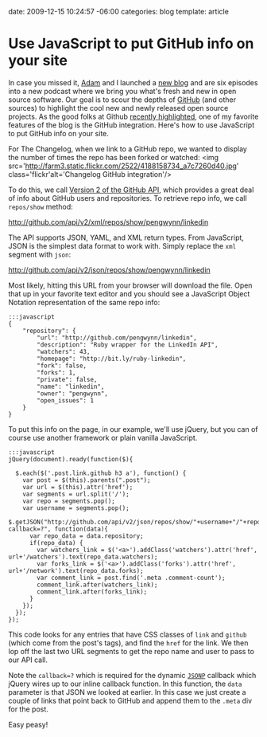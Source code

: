 date: 2009-12-15 10:24:57 -06:00
categories: blog
template: article

# Use JavaScript to put GitHub info on your site
In case you missed it, <a href="http://adamstacoviak.com">Adam</a> and I launched a <a href="http://thechangelog.com">new blog</a> and are six episodes into a new podcast where we bring you what's fresh and new in open source software. Our goal is to scour the depths of <a href="http://github.com">GitHub</a> (and other sources) to highlight the cool new and newly released open source projects. As the good folks at Github <a href="http://github.com/blog/555-the-changelog">recently highlighted</a>, one of my favorite features of the blog is the GitHub integration. Here's how to use JavaScript to put GitHub info on your site.
<!--more-->
For The Changelog, when we link to a GitHub repo, we wanted to display the number of times the repo has been forked or watched:
<img src='http://farm3.static.flickr.com/2522/4188158734_a7c7260d40.jpg' class='flickr'alt='Changelog GitHub integration'/>

To do this, we call <a href="http://develop.github.com">Version 2 of the GitHub API</a>, which provides a great deal of info about GitHub users and repositories. To retrieve repo info, we call <code>repos/show</code> method:

<a href="http://github.com/api/v2/xml/repos/show/pengwynn/linkedin">http://github.com/api/v2/xml/repos/show/pengwynn/linkedin</a>

The API supports JSON, YAML, and XML return types. From JavaScript, JSON is the simplest data format to work with. Simply replace the <code>xml</code> segment with <code>json</code>:

<a href="http://github.com/api/v2/json/repos/show/pengwynn/linkedin">http://github.com/api/v2/json/repos/show/pengwynn/linkedin</a>

Most likely, hitting this URL from your browser will download the file. Open that up in your favorite text editor and you should see a JavaScript Object Notation representation of the same repo info:

    :::javascript
    {
        "repository": {
            "url": "http://github.com/pengwynn/linkedin",
            "description": "Ruby wrapper for the LinkedIn API",
            "watchers": 43,
            "homepage": "http://bit.ly/ruby-linkedin",
            "fork": false,
            "forks": 1,
            "private": false,
            "name": "linkedin",
            "owner": "pengwynn",
            "open_issues": 1
        }
    }

To put this info on the page, in our example, we'll use jQuery, but you can of course use another framework or plain vanilla JavaScript.

    :::javascript
    jQuery(document).ready(function($){

      $.each($('.post.link.github h3 a'), function() {
        var post = $(this).parents(".post");
        var url = $(this).attr('href');
        var segments = url.split('/');
        var repo = segments.pop();
        var username = segments.pop();
        $.getJSON("http://github.com/api/v2/json/repos/show/"+username+"/"+repo+"?callback=?", function(data){
          var repo_data = data.repository;
          if(repo_data) {
            var watchers_link = $('<a>').addClass('watchers').attr('href', url+'/watchers').text(repo_data.watchers);
            var forks_link = $('<a>').addClass('forks').attr('href', url+'/network').text(repo_data.forks);
            var comment_link = post.find('.meta .comment-count');
            comment_link.after(watchers_link);
            comment_link.after(forks_link);
          }
        });
      });
    });

This code looks for any entries that have CSS classes of <code>link</code> and <code>github</code> (which come from the post's tags), and find the <code>href</code> for the link. We then lop off the last two URL segments to get the repo name and user to pass to our API call.

Note the <code>callback=?</code> which is required for the dynamic <code><a href="http://ajaxian.com/archives/jsonp-json-with-padding">JSONP</a></code> callback which jQuery wires up to our inline callback function. In this function, the <code>data</code> parameter is that JSON we looked at earlier. In this case we just create a couple of links that point back to GitHub and append them to the <code>.meta</code> div for the post.

Easy peasy!

